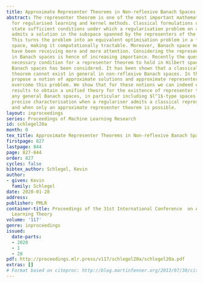 ```yaml
---
title: Approximate Representer Theorems in Non-reflexive Banach Spaces
abstract: The representer theorem is one of the most important mathematical foundations
  for regularised learning and kernel methods. Classical formulations of the theorem
  state sufficient conditions under which a regularisation problem on a Hilbert space
  admits a solution in the subspace spanned by the representers of the data points.
  This turns the problem into an equivalent optimisation problem in a finite dimensional
  space, making it computationally tractable. Moreover, Banach space methods for learning
  have been receiving more and more attention. Considering the representer theorem
  in Banach spaces is hence of increasing importance. Recently the question of the
  necessary condition for a representer theorem to hold in Hilbert spaces and certain
  Banach spaces has been considered. It has been shown that a classical representer
  theorem cannot exist in general in non-reflexive Banach spaces. In this paper we
  propose a notion of approximate solutions and approximate representer theorem to
  overcome this problem. We show that for these notions we can indeed extend the previous
  results to obtain a unified theory for the existence of representer theorems in
  any general Banach spaces, in particular including $l^1$-type spaces. We give a
  precise characterisation when a regulariser admits a classical representer theorem
  and when only an approximate representer theorem is possible.
layout: inproceedings
series: Proceedings of Machine Learning Research
id: schlegel20a
month: 0
tex_title: Approximate Representer Theorems in Non-reflexive Banach Spaces
firstpage: 827
lastpage: 844
page: 827-844
order: 827
cycles: false
bibtex_author: Schlegel, Kevin
author:
- given: Kevin
  family: Schlegel
date: 2020-01-28
address: 
publisher: PMLR
container-title: Proceedings of the 31st International Conference  on Algorithmic
  Learning Theory
volume: '117'
genre: inproceedings
issued:
  date-parts:
  - 2020
  - 1
  - 28
pdf: http://proceedings.mlr.press/v117/schlegel20a/schlegel20a.pdf
extras: []
# Format based on citeproc: http://blog.martinfenner.org/2013/07/30/citeproc-yaml-for-bibliographies/
---
```

